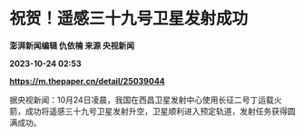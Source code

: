 # 祝贺！遥感三十九号卫星发射成功
**澎湃新闻编辑 仇依楠 来源 央视新闻**

**2023-10-24 02:53**

**https://m.thepaper.cn/detail/25039044**

据央视新闻：10月24日凌晨，我国在西昌卫星发射中心使用长征二号丁运载火箭，成功将遥感三十九号卫星发射升空，卫星顺利进入预定轨道，发射任务获得圆满成功。